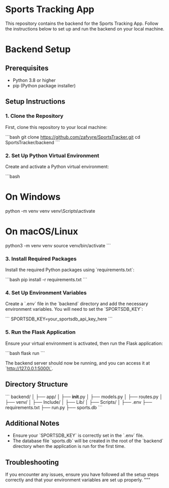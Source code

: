 # Sports Tracking App

This repository contains the backend for the Sports Tracking App. Follow the instructions below to set up and run the backend on your local machine.

# Backend Setup

## Prerequisites

- Python 3.8 or higher
- pip (Python package installer)

## Setup Instructions

### 1. Clone the Repository

First, clone this repository to your local machine:

\`\`\`bash
git clone https://github.com/zafyyre/SportsTracker.git
cd SportsTracker/backend
\`\`\`

### 2. Set Up Python Virtual Environment

Create and activate a Python virtual environment:

\`\`\`bash
# On Windows
python -m venv venv
venv\Scripts\activate

# On macOS/Linux
python3 -m venv venv
source venv/bin/activate
\`\`\`

### 3. Install Required Packages

Install the required Python packages using \`requirements.txt\`:

\`\`\`bash
pip install -r requirements.txt
\`\`\`

### 4. Set Up Environment Variables

Create a \`.env\` file in the \`backend\` directory and add the necessary environment variables. You will need to set the \`SPORTSDB_KEY\`:

\`\`\`
SPORTSDB_KEY=your_sportsdb_api_key_here
\`\`\`

### 5. Run the Flask Application

Ensure your virtual environment is activated, then run the Flask application:

\`\`\`bash
flask run
\`\`\`

The backend server should now be running, and you can access it at \`http://127.0.0.1:5000\`.

## Directory Structure

\`\`\`
backend/
│
├── app/
│   ├── __init__.py
│   ├── models.py
│   ├── routes.py
│
├── venv/
│   ├── Include/
│   ├── Lib/
│   ├── Scripts/
│
├── .env
├── requirements.txt
├── run.py
├── sports.db
\`\`\`

## Additional Notes

- Ensure your \`SPORTSDB_KEY\` is correctly set in the \`.env\` file.
- The database file \`sports.db\` will be created in the root of the \`backend\` directory when the application is run for the first time.

## Troubleshooting

If you encounter any issues, ensure you have followed all the setup steps correctly and that your environment variables are set up properly.
"""
